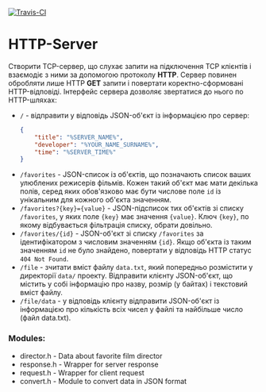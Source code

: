 [![Travis-CI][travis-badge]][travis-builds]

[travis-badge]: https://travis-ci.org/sersadvlad/lab8.svg?branch=master
[travis-builds]: https://travis-ci.org/sersadvlad/lab8/builds
# HTTP-Server

Створити TCP-сервер, що слухає запити на підключення TCP клієнтів і взаємодіє з ними за допомогою протоколу __HTTP__. 
Сервер повинен обробляти лише HTTP __GET__ запити і повертати коректно-сформовані HTTP-відповіді. 
Інтерфейс сервера дозволяє звертатися до нього по HTTP-шляхах:

* `/` - відправити у відповідь JSON-об'єкт із інформацією про сервер: 
    ```json
    {
        "title": "%SERVER_NAME%", 
        "developer": "%YOUR_NAME_SURNAME%", 
        "time": "%SERVER_TIME%"
    }
    ```
* `/favorites` - JSON-список із об'єктів, що позначають список ваших улюблених режисерів фільмів. 
Кожен такий об'єкт має мати декілька полів, серед яких обов'язково має бути числове поле `id` 
із унікальним для кожного об'єкта значенням.
* `/favorites?{key}={value}` - JSON-підсписок тих об'єктів зі списку `/favorites`, 
у яких поле `{key}` має значення `{value}`. Ключ `{key}`, по якому відбувається фільтрація списку, обрати довільно.
* `/favorites/{id}` - JSON-об'єкт зі списку `/favorites` за ідентифікатором з числовим значенням `{id}`. 
Якщо об'єкта із таким значенням `id` не було знайдено, повертати у відповідь HTTP статус `404 Not Found`.
* `/file` - зчитати вміст файлу `data.txt`, який попередньо розмістити у директорії `data/` проекту. 
Відправити клієнту JSON-об'єкт, що містить у собі інформацію про назву, розмір (у байтах) і текстовий вміст файлу.
* `/file/data` - у відповідь клієнту відправити JSON-об'єкт із інформацією про кількість всіх чисел у файлі та найбільше число (файл data.txt).

### Modules:
* director.h - Data about favorite film director
* response.h - Wrapper for server response 
* request.h - Wrapper for client request
* convert.h - Module to convert data in JSON format
